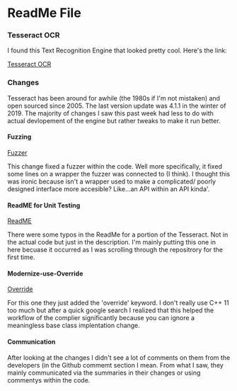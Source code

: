 # ReadMe File

### Tesseract OCR

I found this Text Recognition Engine that looked pretty cool. Here's the link:

[Tesseract OCR](https://github.com/tesseract-ocr/tesseract/tree/master)

### Changes

Tesseract has been around for awhile (the 1980s if I'm not mistaken) and open sourced since 2005. The last version update was 4.1.1 in the winter of 2019. The majority of changes I saw this past week had less to do with actual devlopement of the engine but rather tweaks to make it run better.

#### Fuzzing 
[Fuzzer](https://github.com/tesseract-ocr/tesseract/commit/f2c6378b5a4051bbaede6809798c216dfd3b83d1) 

This change fixed a fuzzer within the code. Well more specifically, it fixed some lines on a wrapper the fuzzer was connected to (I think). I thought this was ironic because isn't a wrapper used to make a complicated/ poorly designed interface more accesible? Like...an API within an API kinda'. 

#### ReadME for Unit Testing
[ReadME](https://github.com/tesseract-ocr/tesseract/blob/master/unittest/README.md)

There were some typos in the ReadMe for a portion of the Tesseract. Not in the actual code but just in the description. I'm mainly putting this one in here becuase it occurred as I was scrolling through the repositrory for the first time. 

#### Modernize-use-Override
[Override](https://github.com/tesseract-ocr/tesseract/commit/cb80eb69635214780090af35baa4c5a7c81a4f3e) 

For this one they just added the 'override' keyword. I don't really use C++ 11 too much but after a quick google search I realized that this helped the workflow of the complier significantly because you can ignore a meaningless base class implentation change.

#### Communication

After looking at the changes I didn't see a lot of comments on them from the developers (in the Github commemt section I mean. From what I saw, they mainly communicated via the summaries in their changes or using commentys within the code.
